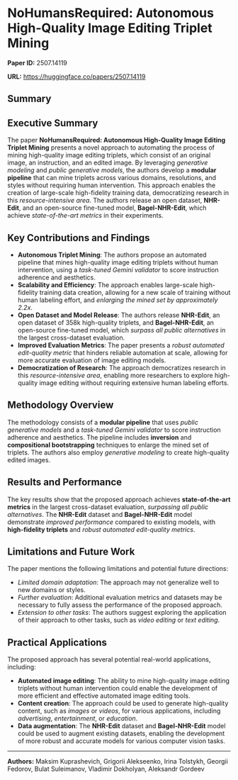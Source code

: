 # NoHumansRequired: Autonomous High-Quality Image Editing Triplet Mining

**Paper ID:** 2507.14119

**URL:** https://huggingface.co/papers/2507.14119

## Summary

## Executive Summary
The paper **NoHumansRequired: Autonomous High-Quality Image Editing Triplet Mining** presents a novel approach to automating the process of mining high-quality image editing triplets, which consist of an original image, an instruction, and an edited image. By leveraging *generative modeling* and *public generative models*, the authors develop a **modular pipeline** that can mine triplets across various domains, resolutions, and styles without requiring human intervention. This approach enables the creation of large-scale high-fidelity training data, democratizing research in this *resource-intensive area*. The authors release an open dataset, **NHR-Edit**, and an open-source fine-tuned model, **Bagel-NHR-Edit**, which achieve *state-of-the-art metrics* in their experiments.

## Key Contributions and Findings
* **Autonomous Triplet Mining**: The authors propose an automated pipeline that mines high-quality image editing triplets without human intervention, using a *task-tuned Gemini validator* to score instruction adherence and aesthetics.
* **Scalability and Efficiency**: The approach enables large-scale high-fidelity training data creation, allowing for a new scale of training without human labeling effort, and *enlarging the mined set by approximately 2.2x*.
* **Open Dataset and Model Release**: The authors release **NHR-Edit**, an open dataset of 358k high-quality triplets, and **Bagel-NHR-Edit**, an open-source fine-tuned model, which *surpass all public alternatives* in the largest cross-dataset evaluation.
* **Improved Evaluation Metrics**: The paper presents a *robust automated edit-quality metric* that hinders reliable automation at scale, allowing for more accurate evaluation of image editing models.
* **Democratization of Research**: The approach democratizes research in this *resource-intensive area*, enabling more researchers to explore high-quality image editing without requiring extensive human labeling efforts.

## Methodology Overview
The methodology consists of a **modular pipeline** that uses *public generative models* and a *task-tuned Gemini validator* to score instruction adherence and aesthetics. The pipeline includes **inversion** and **compositional bootstrapping** techniques to enlarge the mined set of triplets. The authors also employ *generative modeling* to create high-quality edited images.

## Results and Performance
The key results show that the proposed approach achieves **state-of-the-art metrics** in the largest cross-dataset evaluation, *surpassing all public alternatives*. The **NHR-Edit** dataset and **Bagel-NHR-Edit** model demonstrate *improved performance* compared to existing models, with **high-fidelity triplets** and *robust automated edit-quality metrics*.

## Limitations and Future Work
The paper mentions the following limitations and potential future directions:
* *Limited domain adaptation*: The approach may not generalize well to new domains or styles.
* *Further evaluation*: Additional evaluation metrics and datasets may be necessary to fully assess the performance of the proposed approach.
* *Extension to other tasks*: The authors suggest exploring the application of their approach to other tasks, such as *video editing* or *text editing*.

## Practical Applications
The proposed approach has several potential real-world applications, including:
* **Automated image editing**: The ability to mine high-quality image editing triplets without human intervention could enable the development of more efficient and effective automated image editing tools.
* **Content creation**: The approach could be used to generate high-quality content, such as *images* or *videos*, for various applications, including *advertising*, *entertainment*, or *education*.
* **Data augmentation**: The **NHR-Edit** dataset and **Bagel-NHR-Edit** model could be used to augment existing datasets, enabling the development of more robust and accurate models for various computer vision tasks.

---

**Authors:** Maksim Kuprashevich, Grigorii Alekseenko, Irina Tolstykh, Georgii Fedorov, Bulat Suleimanov, Vladimir Dokholyan, Aleksandr Gordeev
